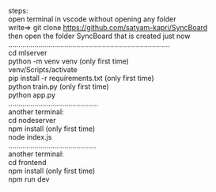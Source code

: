 
steps:   
open terminal in vscode without opening any folder  
write=> git clone https://github.com/satyam-kapri/SyncBoard  
then open the folder SyncBoard that is created just now  
.................................................................................  
cd mlserver  
python -m venv venv (only first time)  
venv/Scripts/activate  
pip install -r requirements.txt (only first time)  
python train.py (only first time)  
python app.py  
.............................................  
another terminal:   
cd nodeserver  
npm install (only first time)  
node index.js  
............................................  
another terminal:  
cd frontend  
npm install (only first time)  
npm run dev  
